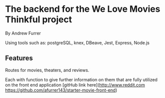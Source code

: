# The backend for the We Love Movies Thinkful project

By Andrew Furrer

Using tools such as: postgreSQL, knex, DBeave, Jest, Express, Node.js

## Features

Routes for movies, theaters, and reviews.

Each with function to give further information on them that are fully utilized on the front end application [gitHub link here](http://www.reddit.com https://github.com/afurrer143/starter-movie-front-end)
